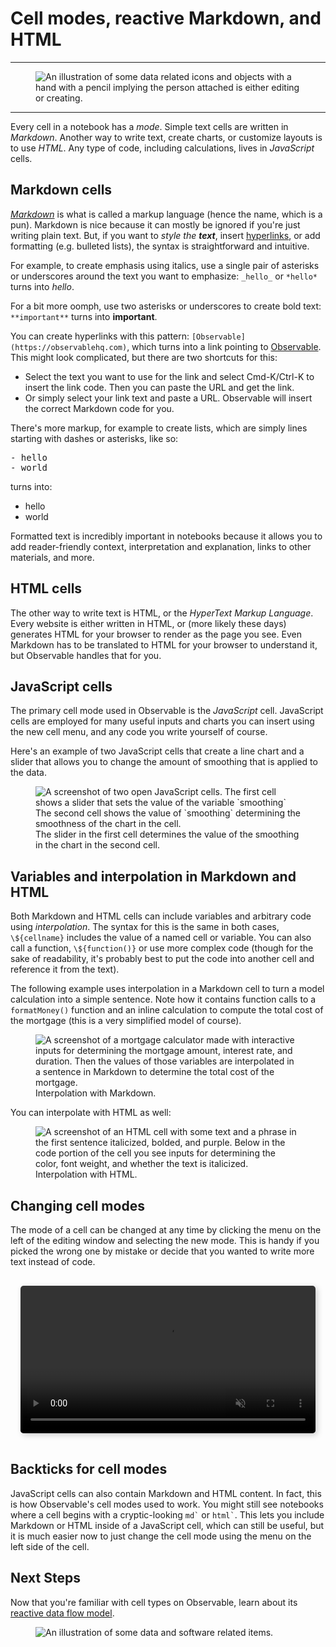 # Cell modes, reactive Markdown, and HTML

---

<figure>
  <img
    class="screenshot w-100"
    src="/learn/learn-cell-modes/new-users-course-cell-modes@1.png" alt="An illustration of some data related icons and objects with a hand with a pencil implying the person attached is either editing or creating."
  />
</figure>

---

Every cell in a notebook has a _mode_. Simple text cells are written in _Markdown_. Another way to write text, create charts, or customize layouts is to use _HTML_. Any type of code, including calculations, lives in _JavaScript_ cells.

## Markdown cells

[_Markdown_](https://observablehq.com/@observablehq/markdown-quick-reference) is what is called a markup language (hence the name, which is a pun). Markdown is nice because it can mostly be ignored if you're just writing plain text. But, if you want to _style the **text**_, insert [hyperlinks](https://observablehq.com/explore), or add formatting (e.g. bulleted lists), the syntax is straightforward and intuitive.

For example, to create emphasis using italics, use a single pair of asterisks or underscores around the text you want to emphasize: `_hello_` or `*hello*` turns into _hello_.

For a bit more oomph, use two asterisks or underscores to create bold text: `**important**` turns into **important**.

You can create hyperlinks with this pattern: `[Observable](https://observablehq.com)`, which turns into a link pointing to [Observable](https://observablehq.com). This might look complicated, but there are two shortcuts for this:
- Select the text you want to use for the link and select Cmd-K/Ctrl-K to insert the link code. Then you can paste the URL and get the link.
- Or simply select your link text and paste a URL. Observable will insert the correct Markdown code for you.

There's more markup, for example to create lists, which are simply lines starting with dashes or asterisks, like so:
<pre>
- hello
- world
</pre>

turns into:
- hello
- world

Formatted text is incredibly important in notebooks because it allows you to add reader-friendly context, interpretation and explanation, links to other materials, and more.

## HTML cells

The other way to write text is HTML, or the _HyperText Markup Language_. Every website is either written in HTML, or (more likely these days) generates HTML for your browser to render as the page you see. Even Markdown has to be translated to HTML for your browser to understand it, but Observable handles that for you.

## JavaScript cells

The primary cell mode used in Observable is the _JavaScript_ cell. JavaScript cells are employed for many useful inputs and charts you can insert using the new cell menu, and any code you write yourself of course.

Here's an example of two JavaScript cells that create a line chart and a slider that allows you to change the amount of smoothing that is applied to the data.

<figure>
  <img
    class="screenshot w-100"
    src="/learn/learn-cell-modes/lineChartSmoothing.png" alt="A screenshot of two open JavaScript cells. The first cell shows a slider that sets the value of the variable `smoothing` The second cell shows the value of `smoothing` determining the smoothness of the chart in the cell."/>
<figcaption>The slider in the first cell determines the value of the smoothing in the chart in the second cell.</figcaption>
</figure>

## Variables and interpolation in Markdown and HTML

Both Markdown and HTML cells can include variables and arbitrary code using _interpolation_. The syntax for this is the same in both cases, `\${cellname}` includes the value of a named cell or variable. You can also call a function, `\${function()}` or use more complex code (though for the sake of readability, it's probably best to put the code into another cell and reference it from the text).

The following example uses interpolation in a Markdown cell to turn a model calculation into a simple sentence. Note how it contains function calls to a `formatMoney()` function and an inline calculation to compute the total cost of the mortgage (this is a very simplified model of course).

<figure>
  <img
    class="screenshot w-100"
    src="/learn/learn-cell-modes/mortgageCalc.png" alt="A screenshot of a mortgage calculator made with interactive inputs for determining the mortgage amount, interest rate, and duration. Then the values of those variables are interpolated in a sentence in Markdown to determine the total cost of the mortgage."
  />
  <figcaption>Interpolation with Markdown.</figcaption>
</figure>

You can interpolate with HTML as well:

<figure>
  <img
    class="screenshot w-100"
    src="/learn/learn-cell-modes/htmlInterpol.png" alt="A screenshot of an HTML cell with some text and a phrase in the first sentence italicized, bolded, and purple. Below in the code portion of the cell you see inputs for determining the color, font weight, and whether the text is italicized."
  />
  <figcaption>Interpolation with HTML.</figcaption>
</figure>

## Changing cell modes

The mode of a cell can be changed at any time by clicking the menu on the left of the editing window and selecting the new mode. This is handy if you picked the wrong one by mistake or decide that you wanted to write more text instead of code.

<div style="max-width: 640px; border-radius: 5px; overflow: hidden; padding: 1rem;">
    <video src="/learn/learn-cell-modes/changeMode.mov" alt="User creates a new markdown cell and write print('Hello World!') and then switches the cell mode to JavaScript so it renders correctly" style="width: 100%; border-radius: 5px; box-shadow: 3px 3px 10px #ccc;" autoplay loop muted></video>
</div>

## Backticks for cell modes

[//]: # (The following is written in HTML so as to make possible the highlighting of backticks in code styling that occurs in this text)

<p>JavaScript cells can also contain Markdown and HTML content. In fact, this is how Observable's cell modes used to work. You might still see notebooks where a cell begins with a cryptic-looking <code>md&#96;</code> or <code>html&#96;</code>. This lets you include Markdown or HTML inside of a JavaScript cell, which can still be useful, but it is much easier now to just change the cell mode using the menu on the left side of the cell.</p>

## Next Steps

Now that you're familiar with cell types on Observable, learn about its [reactive data flow model](https://observablehq.com/@observablehq/learning-observable-reactive-dataflow?collection=@observablehq/intro-to-observable).

<figure>
  <img
    class="screenshot w-50"
    src="/learn/learn-cell-modes/new-users-course-sm-cell-modes@1.png" alt="An illustration of some data and software related items."
  />
</figure>
